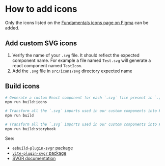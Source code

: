 # How to add icons

Only the icons listed on the [Fundamentals icons page on Figma](https://www.figma.com/file/Svp4Vqs9rU5iJViXL3ARfC/%5BDS%5D-Fundamentals-v0.1.0?type=design&node-id=531-18455&mode=design&t=MgCSr7PQmkzf1ixV-0) can be added.

## Add custom SVG icons

1. Verify the name of your `.svg` file. It should reflect the expected component name.
   For example a file named `Test.svg` will generate a react component named `TestIcon`.
2. Add the `.svg` file in `src/icons/svg` directory expected name

## Build icons

```sh
# Generate a custom React component for each `.svg` file present in `./src/icons/svg` via Handlebar template.
npm run build:icons

# Transform all the `.svg` imports used in our custom components into React components via `esbuild-plugin-svgr`.
npm run build

# Transform all the `.svg` imports used in our custom components into React components via `vite-plugin-svgr`.
npm run build:storybook
```

See:

- [`esbuild-plugin-svgr` package](https://github.com/kazijawad/esbuild-plugin-svgr)
- [`vite-plugin-svgr` package](https://github.com/kazijawad/esbuild-plugin-svgr)
- [SVGR documentation](https://react-svgr.com/docs/webpack/)
